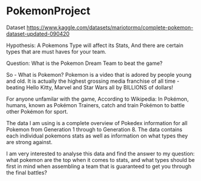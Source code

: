 # PokemonProject

Dataset https://www.kaggle.com/datasets/mariotormo/complete-pokemon-dataset-updated-090420

Hypothesis:
A Pokemons Type will affect its Stats, And there are certain types that are must haves for your team. 

Question:
What is the Pokemon Dream Team to beat the game?

So - What is Pokemon?
Pokemon is a video that is adored by people young and old. It is actually the highest grossing media franchise of all time - beating Hello Kitty, Marvel and Star Wars all by BILLIONS of dollars!

For anyone unfamilar with the game, According to Wikipedia: In Pokémon, humans, known as Pokémon Trainers, catch and train Pokémon to battle other Pokémon for sport.

The data I am using is a complete overview of Pokedex information for all Pokemon from Generation 1 through to Generation 8. The data contains each individual pokemons stats as well as information on what types they are strong against.

I am very interested to analyse this data and find the answer to my question: what pokemon are the top when it comes to stats, and what types should be first in mind when assembling a team that is guaranteed to get you through the final battles?
